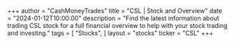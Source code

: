 +++
author = "CashMoneyTrades"
title = "CSL | Stock and Overview"
date = "2024-01-12T10:00:00"
description = "Find the latest information about trading CSL stock for a full financial overview to help with your stock trading and investing."
tags = [
"Stocks",
]
layout = "stocks"
ticker = "CSL"
+++
        


    
        
